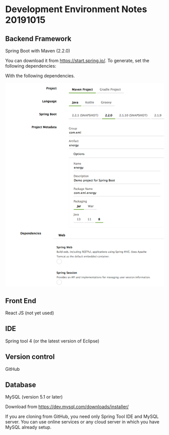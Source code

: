 Development Environment Notes 20191015
======================================

Backend Framework
-----------------

Spring Boot with Maven (2.2.0)         

You can download it from <https://start.spring.io/>. To generate, set the
following dependencies:

With the following dependencies.

![Spring Boot Setup](SpringBootSetup20191015.png)

Front End 
----------

React JS (not yet used)

IDE 
----

Spring tool 4 (or the latest version of Eclipse)

Version control  
-----------------

GitHub

Database
--------

MySQL (version 5.1 or later)

Download from <https://dev.mysql.com/downloads/installer/>

If you are cloning from GitHub, you need only Spring Tool IDE and MySQL server.
You can use online services or any cloud server in which you have MySQL already
setup.
